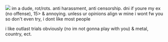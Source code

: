 ![](https://files.catbox.moe/6luig9.gif)
im a dude, rot/rots. anti harassment, anti censorship. dni if youre my ex (no offense), 15> & annoying. unless ur opinions align w mine i wont fw you so don't even try, i dont like most people

i like outlast trials obviously (no im not gonna play with you) & metal, country, ect.
